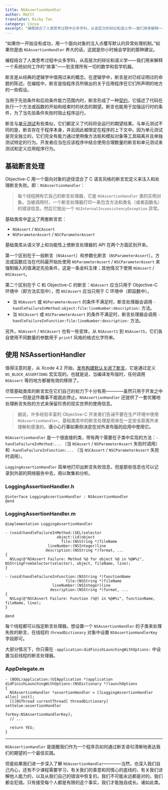 ```yaml
---
title: NSAssertionHandler
author: Mattt
translator: Ricky Tan
category: Cocoa
excerpt: "编程结合了人类思考过程中众多学科，从高层次的辩论和语义学——我们用来解释一个系统如何工作的故事——到支撑所有一切的数学和哲学机器。"
---
```


“如果你一开始没有成功，用一个面向对象的注入点覆写默认的异常处理机制。”如果你是由 `NSAssertionHandler` 养大的话，这就是你小时候会学到的那种建议。

编程结合了人类思考过程中众多学科，从高层次的辩论和语义学——我们用来解释一个系统如何工作的“故事”——到支撑所有一切的数学和哲学机器。

断言是从经典的逻辑学中借用过来的概念。在逻辑学中，断言是对已经证明过的命题的陈述。在编程中，断言是指程序员所做出的关于应用程序在它们所声明的地方的一些假设。

当用于先验条件和后验条件能力范围内时，断言形成了一种[契约](https://zh.wikipedia.org/wiki/%E5%A5%91%E7%BA%A6%E5%BC%8F%E8%AE%BE%E8%AE%A1)，它描述了代码在执行一个方法或函数的开始和结束时的状态的期望。断言也能用于加强运行时的条件，为了当先验条件失败时阻止程序运行。

断言与[单元测试](https://zh.wikipedia.org/wiki/%E5%8D%95%E5%85%83%E6%B5%8B%E8%AF%95)有些类似，它们都定义了代码将会运行的期望结果。与单元测试不同的是，断言存在于程序本身，并且因此被限定在程序的上下文中。因为单元测试是完全独立的，它们完全有能力通过使用像方法桩和模拟对象等工具隔离并且单独测试特定的行为。开发者应当在应该程序中结合使用合理数量的断言和单元测试来测试和定义应用程序行为。

## 基础断言处理

Objective-C 用一个面向对象的途径混合了 C 语言风格的断言宏定义来注入和处理断言失败。即：`NSAssertionHandler`：

> 每个线程拥有它自己的断言处理器，它是 `NSAssertionHandler` 类的实例对象。当被调用时，一个断言处理器打印一条包含方法和类名（或者函数名）的错误信息。然后它抛出一个 `NSInternalInconsistencyException` 异常。

基础类库中[定义](https://gist.github.com/mattt/5031388#file-nsassertionhandler-m-L50-L56)了两套断言宏：

- `NSAssert` / `NSCAssert`
- `NSParameterAssert` / `NSCParameterAssert`

基础类库从语义学上和功能性上使断言处理器的 API 在两个方面区别开来。

第一个区别在于一般断言（`NSAssert`）和参数化断言（`NSParameterAssert`）。方法或函数应当在代码最开始处使用 `NSParameterAssert` / `NSCParameterAssert` 来强制输入的值满足先验条件，这是一条金科玉律；其他情况下使用 `NSAssert` / `NSCAssert`。

第二个区别在于 C 和 Objective-C 的断言：`NSAssert` 应当只用于 Objective-C 环境中（即方法实现中），而 `NSCAssert` 应当只用于 C 环境中（即函数中）。

- 当 `NSAssert` 或 `NSParameterAssert` 的条件不满足时，断言处理器会调用 `-handleFailureInMethod:object:file:lineNumber:description:` 方法。
- 当 `NSCAssert` 或 `NSCParameterAssert` 的条件不满足时，断言处理器会调用 `-handleFailureInFunction:file:lineNumber:description:` 方法。

另外，`NSAssert` / `NSCAssert` 也有一些变体，从 `NSAssert1` 到 `NSAssert5`，它们各自使用不同数量的参数用于 `printf` 风格的格式化字符串。


## 使用 NSAssertionHandler


值得注意的是，从 Xcode 4.2 开始，[发布构建默认关闭了断言](http://stackoverflow.com/questions/6445222/ns-block-assertions-in-objective-c)，它是通过定义 `NS_BLOCK_ASSERTIONS` 宏实现的。也就是说，当编译发布版时，任何调用 `NSAssert` 等的地方都被有效的移除了。


尽管基础类库的断言宏在它们自己的权力下十分有用————虽然只用于开发之中————但是这件趣事不能就此停止。`NSAssertionHandler` 还提供了一套优雅地处理断言失败的方式来保留珍贵的现实世界的使用信息。


> 据说，许多经验丰富的 Objective-C 开发者们告诫不要在生产环境中使用 `NSAssertionHandler`。基础类库中的断言处理是用来在一定安全距离外来理解和感激的。**请小心行事如果你决定在对外发布版的应用中使用它。**

`NSAssertionHandler` 是一个很直接的类，带有两个需要在子类中实现的方法：`-handleFailureInMethod:...` （当 `NSAssert` / `NSParameterAssert` 失败时调用）和 `-handleFailureInFunction:...` （当 `NSCAssert` / `NSCParameterAssert` 失败时调用）。


`LoggingAssertionHandler` 简单地打印出断言失败信息，但是那些信息也可以记录到外部的网络服务中去，用以聚集和分析。


### LoggingAssertionHandler.h

```objc
@interface LoggingAssertionHandler : NSAssertionHandler
@end
```

### LoggingAssertionHandler.m

```objc
@implementation LoggingAssertionHandler

- (void)handleFailureInMethod:(SEL)selector
                       object:(id)object
                         file:(NSString *)fileName
                   lineNumber:(NSInteger)line
                  description:(NSString *)format, ...
{
  NSLog(@"NSAssert Failure: Method %@ for object %@ in %@#%i", NSStringFromSelector(selector), object, fileName, line);
}

- (void)handleFailureInFunction:(NSString *)functionName
                           file:(NSString *)fileName
                     lineNumber:(NSInteger)line
                    description:(NSString *)format, ...
{
  NSLog(@"NSCAssert Failure: Function (%@) in %@#%i", functionName, fileName, line);
}

@end
```

每个线程都可以指定断言处理器。想设置一个 `NSAssertionHandler` 的子类来处理失败的断言，在线程的 `threadDictionary` 对象中设置 `NSAssertionHandlerKey` 字段即可。

大部分情况下，你只需在 `-application:didFinishLaunchingWithOptions:` 中设置当前线程的断言处理器。

### AppDelegate.m

```objc
- (BOOL)application:(UIApplication *)application
didFinishLaunchingWithOptions:(NSDictionary *)launchOptions
{
  NSAssertionHandler *assertionHandler = [[LoggingAssertionHandler alloc] init];
  [[[NSThread currentThread] threadDictionary] setValue:assertionHandler
                                                 forKey:NSAssertionHandlerKey];
  // ...

  return YES;
}
```

---

`NSAssertionHandler` 是提醒我们作为一个程序员如何通过断言语句清晰地表达我们的期望的一个最佳实践。

但是如果我们进一步深入了解 `NSAssertionHandler`————当然，也深入我们自己内心，还有不少课程需要学习，有关我们的善意和同情心的底线的，有关我们谅解他人能力的，以及从我们自己的错误中恢复的。我们不可能永远都是对的。我们都会犯错。只有接受每个人都是有限的这个事实，我们才能独自成长。诸如此类。
